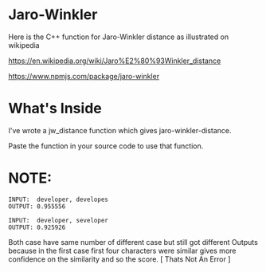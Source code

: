 # Jaro-Winkler

Here is the C++ function for Jaro-Winkler distance as illustrated on wikipedia

https://en.wikipedia.org/wiki/Jaro%E2%80%93Winkler_distance

https://www.npmjs.com/package/jaro-winkler


# What's Inside

I've wrote a jw_distance function which gives jaro-winkler-distance.

Paste the function in your source code to use that function.

# NOTE:
```
INPUT:  developer, developes
OUTPUT: 0.955556

INPUT:  developer, seveloper
OUTPUT: 0.925926
```
Both case have same number of different case but still got different Outputs because in the first case first four characters were similar gives more confidence on the similarity and so the score. \[ Thats Not An Error \]
